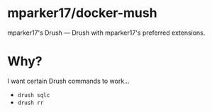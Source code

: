 # mparker17/docker-mush

mparker17's Drush — Drush with mparker17's preferred extensions.

# Why?

I want certain Drush commands to work...

* `drush sqlc`
* `drush rr`
